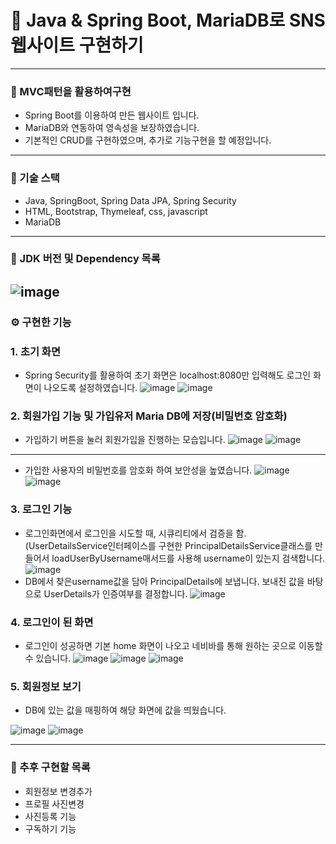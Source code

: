 # 🎯 Java & Spring Boot, MariaDB로 SNS웹사이트 구현하기
----
### 📌 MVC패턴을 활용하여구현
- Spring Boot를 이용하여 만든 웹사이트 입니다.
- MariaDB와 연동하여 영속성을 보장하였습니다.
- 기본적인 CRUD를 구현하였으며, 추가로 기능구현을 할 예정입니다.
- ----
### 📌 기술 스택
- Java, SpringBoot, Spring Data JPA, Spring Security
- HTML, Bootstrap, Thymeleaf, css, javascript
- MariaDB
- ----
### 📌 JDK 버전 및 Dependency 목록
![image](https://user-images.githubusercontent.com/120121817/233933207-1f2ec8c6-8089-4fc1-a3a7-a865736c4a9a.png)
----
### ⚙ 구현한 기능
### 1. 초기 화면
- Spring Security를 활용하여 초기 화면은 localhost:8080만 입력해도 로그인 화면이 나오도록 설정하였습니다.
![image](https://user-images.githubusercontent.com/120121817/233936893-140296d1-f35a-4233-afb8-2a3df272004f.png)
![image](https://user-images.githubusercontent.com/120121817/233936573-90f2b790-ef4a-4bfd-afe6-f21552af4dad.png)
### 2. 회원가입 기능 및 가입유저 Maria DB에 저장(비밀번호 암호화)
- 가입하기 버튼을 눌러 회원가입을 진행하는 모습입니다.
![image](https://user-images.githubusercontent.com/120121817/233938411-39734b1a-e35f-46d1-be3f-dc57d6d84078.png)
![image](https://user-images.githubusercontent.com/120121817/233938579-8e32bf7c-0909-4c14-aa68-380ac7e3edb9.png)
---
- 가입한 사용자의 비밀번호를 암호화 하여 보안성을 높였습니다.
![image](https://user-images.githubusercontent.com/120121817/233939382-20e478c8-ab5c-4a85-bf95-3b8018695fc5.png)
![image](https://user-images.githubusercontent.com/120121817/233939127-b0424082-c50a-445a-89c8-458a19ddca52.png)
### 3. 로그인 기능
- 로그인화면에서 로그인을 시도할 때, 시큐리티에서 검증을 함.(UserDetailsService인터페이스를 구현한 PrincipalDetailsService클래스를 만들어서 loadUserByUsername매서드를 사용해 username이 있는지 검색합니다.
![image](https://user-images.githubusercontent.com/120121817/234082018-ccd27145-6001-4201-9724-4f3556b17ff5.png)
- DB에서 찾은username값을 담아 PrincipalDetails에 보냅니다. 보내진 값을 바탕으로 UserDetails가 인증여부를 결정합니다.
![image](https://user-images.githubusercontent.com/120121817/234084121-22aa3ed1-93ed-4587-b2fa-a19ba46d4800.png)
### 4. 로그인이 된 화면
- 로그인이 성공하면 기본 home 화면이 나오고 네비바를 통해 원하는 곳으로 이동할 수 있습니다.
![image](https://user-images.githubusercontent.com/120121817/234114961-9a76b8e5-49ea-40ca-a45c-25c776d6e045.png)
![image](https://user-images.githubusercontent.com/120121817/234125613-e5b906ae-4870-49bb-883a-7fa6244c049b.png)
![image](https://user-images.githubusercontent.com/120121817/234115433-a66c1e13-3395-4b22-9198-2987734e9b11.png)
### 5. 회원정보 보기
- DB에 있는 값을 매핑하여 해당 화면에 값을 띄웠습니다.

![image](https://user-images.githubusercontent.com/120121817/234120804-64a77901-5500-478d-9508-b984b7058b4b.png)
![image](https://user-images.githubusercontent.com/120121817/234125505-d48e8dd7-365a-4a97-84fd-396ca98b5adb.png)

---
### 🔨 추후 구현할 목록
- 회원정보 변경추가
- 프로필 사진변경
- 사진등록 기능
- 구독하기 기능
